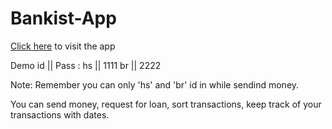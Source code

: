 # Bankist-App

[Click here](https://singular-malasada-697abd.netlify.app/) to visit the app

Demo id || Pass :
     hs || 1111
     br || 2222

Note: Remember you can only 'hs' and 'br' id in while sendind money.

You can send money, request for loan, sort transactions, keep track of your transactions with dates.
